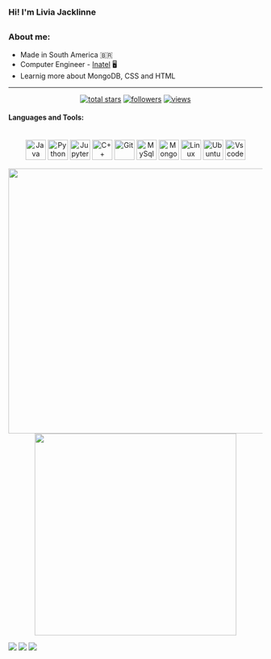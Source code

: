 ### Hi! I'm Livia Jacklinne

##

### About me: 

- Made in South America 🇧🇷
- Computer Engineer - [Inatel](https://inatel.br/home/) 🖥️
- Learnig more about MongoDB, CSS and HTML

---

<!-- Star counter - https://github.com/idealclover/GitHub-Star-Counter -->
<p align="center">
    <a href="https://github.com/LiviaJacklinne?tab=repositories&sort=stargazers">    
    <img alt="total stars" title="Total stars on GitHub" src="https://custom-icon-badges.herokuapp.com/badge/dynamic/json?logo=star&color=55960c&labelColor=488207&label=Stars&style=for-the-badge&query=%24.stars&url=https://api.github-star-counter.workers.dev/user/LiviaJacklinne"/></a>
    <a href="https://github.com/LiviaJacklinne?tab=followers">
    <img alt="followers" title="Follow me on Github" src="https://custom-icon-badges.herokuapp.com/github/followers/LiviaJacklinne?color=236ad3&labelColor=1155ba&style=for-the-badge&logo=person-add&label=Follow&logoColor=white"/></a>
    <a href="https://github.com/LiviaJacklinne">    
    <img alt="views" title="GitHub profile views" src="https://komarev.com/ghpvc/?username=LiviaJacklinne&style=for-the-badge"/></a>
</p>

#### Languages and Tools:

<div align="center" style="display: inline_block">
    <br>  
    <img src="https://www.vectorlogo.zone/logos/java/java-icon.svg" alt="Java" title="Java" width="40" height="40">
    <img src="https://www.vectorlogo.zone/logos/python/python-icon.svg" alt="Python" title="Python" width="40" height="40">
    <img src="https://www.vectorlogo.zone/logos/jupyter/jupyter-icon.svg" alt="Jupyter" title="Jupyter" width="40" height="40">
    <img src="https://cdn-icons-png.flaticon.com/512/6132/6132222.png" alt="C++" title="C++" width="40" height="40">
    <img src="https://www.vectorlogo.zone/logos/git-scm/git-scm-icon.svg" alt="Git" title="Git" width="40" height="40">  
    <img src="https://www.vectorlogo.zone/logos/mysql/mysql-official.svg" alt="MySql" title="MySql" width="40" height="40">
    <img src="https://www.vectorlogo.zone/logos/mongodb/mongodb-icon.svg" alt="MongoDB" title="MongoDB" width="40" height="40">
    <img src="https://www.vectorlogo.zone/logos/linux/linux-icon.svg" alt="Linux" title="Linux" width="40" height="40">
    <img src="https://www.vectorlogo.zone/logos/ubuntu/ubuntu-icon.svg" alt="Ubuntu" title="Ubuntu" width="40" height="40">
    <img src="https://cdn.jsdelivr.net/gh/devicons/devicon/icons/vscode/vscode-original.svg" alt="Vscode" title="Vscode" width="40" height="40"/>           
</div>

 <p align="center">
    <img align="center" width=525 src="https://github-readme-stats.vercel.app/api?username=LiviaJacklinne&show_icons=true&theme=monokai&count_private=true&include_all_commits=true"/> 
    <img align="center" width=400 src="https://github-readme-stats.vercel.app/api/top-langs/?username=LiviaJacklinne&layout=compact&theme=monokai&include_all_commits=true&count_private=false"/>
</p>

<div> 
    <a href="https://www.linkedin.com/in/l%C3%ADvia-jacklinne-ramos-moreira-bb3014253/" target="_blank"><img src="https://img.shields.io/badge/-LinkedIn-%230077B5?style=for-the-badge&logo=linkedin&logoColor=white" target="_blank"></a> 
    <a href="https://www.instagram.com/livia_jacklinne/" target="_blank"><img src="https://img.shields.io/badge/-Instagram-%23E4405F?style=for-the-badge&logo=instagram&logoColor=white" target="_blank"></a>  
    <a href = "mailto:livia.jacklinne@gec.inatel.br"><img src="https://img.shields.io/badge/Microsoft_Outlook-0078D4?style=for-the-badge&logo=microsoft-outlook&logoColor=whit" target="_blank"></a>    
</div>

